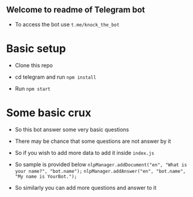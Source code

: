 ## Welcome to readme of Telegram bot

- To access the bot use `t.me/knock_the_bot`

# Basic setup

- Clone this repo

- cd telegram and run `npm install`

- Run `npm start`

# Some basic crux

- So this bot answer some very basic questions

- There may be chance that some questions are not answer by it

- So if you wish to add more data to add it inside `index.js`

- So sample is provided below
  `nlpManager.addDocument("en", "What is your name?", "bot.name");`
  `nlpManager.addAnswer("en", "bot.name", "My name is YourBot.");`

- So similarly you can add more questions and answer to it
